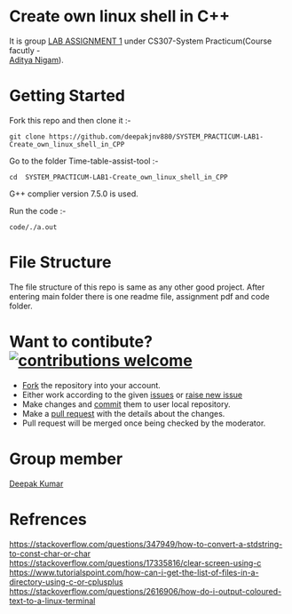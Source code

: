 # Create own linux shell in C++
It is group [LAB ASSIGNMENT 1](/CS307_Assignment_1__2020__OS.pdf) under CS307-System Practicum(Course facutly - 	
[Aditya Nigam](https://faculty.iitmandi.ac.in/~aditya/)). </br>

# Getting Started
Fork this repo and then clone it :-

    git clone https://github.com/deepakjnv880/SYSTEM_PRACTICUM-LAB1-Create_own_linux_shell_in_CPP
    
Go to the folder Time-table-assist-tool :-

    cd  SYSTEM_PRACTICUM-LAB1-Create_own_linux_shell_in_CPP

G++ complier version 7.5.0 is used.

Run the code :-

    code/./a.out

# File Structure
The file structure of this repo is same as any other good project. After entering main folder there is one readme file, assignment pdf and code folder.

# Want to contibute? [![contributions welcome](https://img.shields.io/badge/contributions-welcome-brightgreen.svg?style=flat)](https://github.com/PS-Ddevil/Time-table-assist-tool/issues)
* [Fork](https://help.github.com/en/github/getting-started-with-github/fork-a-repo) the repository into your account.
* Either work according to the given [issues](https://github.com/PS-Ddevil/Time-table-assist-tool/issues) or [raise new issue](https://github.com/PS-Ddevil/Time-table-assist-tool/issues/new)
* Make changes and [commit](https://help.github.com/en/desktop/contributing-to-projects/committing-and-reviewing-changes-to-your-project) them to user local repository.
* Make a [pull request](https://help.github.com/en/github/collaborating-with-issues-and-pull-requests/creating-a-pull-request) with the details about the changes.
* Pull request will be merged once being checked by the moderator.

# Group member
[Deepak Kumar](https://github.com/deepakjnv880)  

# Refrences
https://stackoverflow.com/questions/347949/how-to-convert-a-stdstring-to-const-char-or-char  
https://stackoverflow.com/questions/17335816/clear-screen-using-c  
https://www.tutorialspoint.com/how-can-i-get-the-list-of-files-in-a-directory-using-c-or-cplusplus  
https://stackoverflow.com/questions/2616906/how-do-i-output-coloured-text-to-a-linux-terminal  
